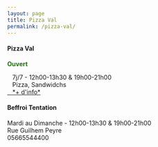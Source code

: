 ```yaml
---
layout: page
title: Pizza Val
permalink: /pizza-val/
---
```


#### Pizza Val
<p style="color:#167700;"><b>Ouvert</b></p>
<i class="fa-solid fa-clock"></i>&nbsp;&nbsp;&nbsp;7j/7 - 12h00-13h30 & 19h00-21h00
<br>  <i class="fa-solid fa-utensils"></i>&nbsp;&nbsp;&nbsp;Pizza, Sandwidchs
<br><a href="http://manger-st-antonin.ga/Pizza-val" target="_blank"><i class="fa-solid fa-link"></i>&nbsp;&nbsp;&nbsp;*+ d'info*</a>

#### Beffroi Tentation
Mardi au Dimanche - 12h00-13h30 & 19h00-21h00
<br>Rue Guilhem Peyre
<br>05665544400



